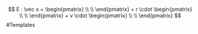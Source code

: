 $$
E : \vec x = 
\begin{pmatrix} 
\\ 
\\ 
\end{pmatrix} + r 
\cdot 
\begin{pmatrix} 
\\ 
\\ 
\end{pmatrix} + v 
\cdot 
\begin{pmatrix} 
\\ 
\\ 
\end{pmatrix}
$$
#Templates
